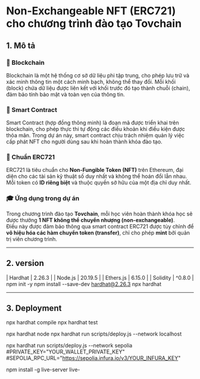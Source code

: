 # Non-Exchangeable NFT (ERC721) cho chương trình đào tạo **Tovchain**

## 1. Mô tả

### 🧱 Blockchain
Blockchain là một hệ thống cơ sở dữ liệu phi tập trung, cho phép lưu trữ và xác minh thông tin một cách minh bạch, không thể thay đổi. Mỗi khối (block) chứa dữ liệu được liên kết với khối trước đó tạo thành chuỗi (chain), đảm bảo tính bảo mật và toàn vẹn của thông tin.

### 🤖 Smart Contract
Smart Contract (hợp đồng thông minh) là đoạn mã được triển khai trên blockchain, cho phép thực thi tự động các điều khoản khi điều kiện được thỏa mãn. Trong dự án này, smart contract chịu trách nhiệm quản lý việc cấp phát NFT cho người dùng sau khi hoàn thành khóa đào tạo.

### 🧬 Chuẩn ERC721
ERC721 là tiêu chuẩn cho **Non-Fungible Token (NFT)** trên Ethereum, đại diện cho các tài sản kỹ thuật số duy nhất và không thể hoán đổi lẫn nhau. Mỗi token có **ID riêng biệt** và thuộc quyền sở hữu của một địa chỉ duy nhất.

### 🎓 Ứng dụng trong dự án
Trong chương trình đào tạo **Tovchain**, mỗi học viên hoàn thành khóa học sẽ được thưởng **1 NFT không thể chuyển nhượng (non-exchangeable)**.  
Điều này được đảm bảo thông qua smart contract ERC721 được tùy chỉnh để **vô hiệu hóa các hàm chuyển token (transfer)**, chỉ cho phép **mint** bởi quản trị viên chương trình.

---

## 2. version

| Hardhat     | 2.26.3    |
| Node.js     | 20.19.5   |
| Ethers.js   | 6.15.0    |
| Solidity    | ^0.8.0    |
npm init -y
npm install --save-dev hardhat@2.26.3
npx hardhat

---

## 3. Deployment

npx hardhat compile
npx hardhat test

npx hardhat node
npx hardhat run scripts/deploy.js --network localhost

npx hardhat run scripts/deploy.js --network sepolia
#PRIVATE_KEY="YOUR_WALLET_PRIVATE_KEY"
#SEPOLIA_RPC_URL="https://sepolia.infura.io/v3/YOUR_INFURA_KEY"

npm install -g live-server
live-




